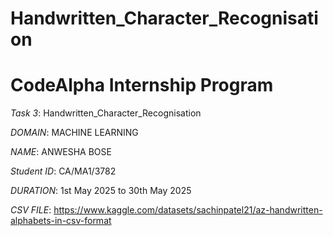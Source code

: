 # Handwritten_Character_Recognisation
# CodeAlpha Internship Program

*Task 3*: Handwritten_Character_Recognisation

*DOMAIN*: MACHINE LEARNING

*NAME*: ANWESHA BOSE

*Student ID*: CA/MA1/3782

*DURATION*: 1st May 2025 to 30th May 2025

*CSV FILE*: https://www.kaggle.com/datasets/sachinpatel21/az-handwritten-alphabets-in-csv-format
